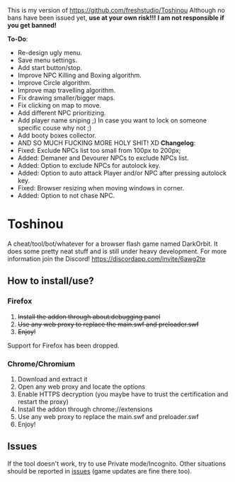 This is my version of https://github.com/freshstudio/Toshinou
Although no bans have been issued yet, <b>use at your own risk!!!</b>
<b>I am not responsible if you get banned!</b>

<b>To-Do</b>:
  - Re-design ugly menu.
  - Save menu settings.
  - Add start button/stop.
  - Improve NPC Killing and Boxing algorithm.
  - Improve Circle algorithm.
  - Improve map travelling algorithm.
  - Fix drawing smaller/bigger maps.
  - Fix clicking on map to move.
  - Add different NPC prioritizing.
  - Add player name sniping ;) In case you want to lock on someone specific couse why not ;)
  - Add booty boxes collector.
  - AND SO MUCH FUCKING MORE HOLY SHIT! XD
<b>Changelog</b>:
  - Fixed: Exclude NPCs list too small from 100px to 200px;
  - Added: Demaner and Devourer NPCs to exclude NPCs list.
  - Added: Option to exclude NPCs for autolock key.
  - Added: Option to auto attack Player and/or NPC after pressing autolock key.
  - Fixed: Browser resizing when moving windows in corner.
  - Added: Option to not chase NPC.



Toshinou
==========
A cheat/tool/bot/whatever for a browser flash game named DarkOrbit.
It does some pretty neat stuff and is still under heavy development.
For more information join the Discord! https://discordapp.com/invite/6awg2te

How to install/use?
----------
### Firefox
1. ~~Install the addon through about:debugging panel~~
2. ~~Use any web proxy to replace the main.swf and preloader.swf~~
3. ~~Enjoy!~~

Support for Firefox has been dropped.

### Chrome/Chromium
1. Download and extract it
2. Open any web proxy and locate the options
3. Enable HTTPS decryption (you maybe have to trust the certification and restart the proxy)
4. Install the addon through chrome://extensions
5. Use any web proxy to replace the main.swf and preloader.swf
6. Enjoy!

Issues
----------
If the tool doesn't work, try to use Private mode/Incognito.
Other situations should be reported in [issues](../../issues) (game updates are fine there too).
